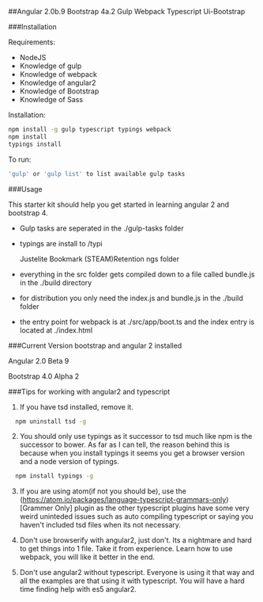 ##Angular 2.0b.9 Bootstrap 4a.2 Gulp Webpack Typescript Ui-Bootstrap

###Installation

Requirements:

- NodeJS
- Knowledge of gulp
- Knowledge of webpack
- Knowledge of angular2
- Knowledge of Bootstrap
- Knowledge of Sass

Installation:

```bash
npm install -g gulp typescript typings webpack
npm install
typings install
```

To run:

```bash
'gulp' or 'gulp list' to list available gulp tasks
```

###Usage

This starter kit should help you get started in learning angular 2 and bootstrap 4.

* Gulp tasks are seperated in the ./gulp-tasks folder
* typings are install to /typi

    Justelite
    Bookmark
    (STEAM)Retention ngs folder
* everything in the src folder gets compiled down to a file called bundle.js in the ./build directory
* for distribution you only need the index.js and bundle.js in the ./build folder
* the entry point for webpack is at ./src/app/boot.ts and the index entry is located at ./index.html


###Current Version bootstrap and angular 2 installed

Angular 2.0 Beta 9

Bootstrap 4.0 Alpha 2

###Tips for working with angular2 and typescript

1) If you have tsd installed, remove it.

```bash
  npm uninstall tsd -g
```

2) You should only use typings as it successor to tsd much like npm is the successor to bower.  As far as I can tell, the reason behind this is because when you install typings it seems you get a browser version and a node version of typings.

```bash
  npm install typings -g
```

3) If you are using atom(if not you should be), use the (https://atom.io/packages/language-typescript-grammars-only)[Grammer Only] plugin as the other typescript plugins have some very weird uninteded issues such as auto compiling typescript or saying you haven't included tsd files when its not necessary.

4) Don't use browserify with angular2, just don't.  Its a nightmare and hard to get things into 1 file.  Take it from experience.  Learn how to use webpack, you will like it better in the end.

5) Don't use angular2 without typescript.  Everyone is using it that way and all the examples are that using it with typescript.  You will have a hard time finding help with es5 angular2.
